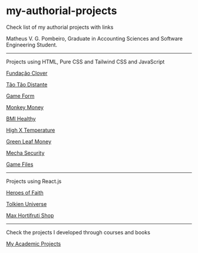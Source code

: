 # my-authorial-projects
 Check list of my authorial projects with links

Matheus V. G. Pombeiro, Graduate in Accounting Sciences and Software Engineering Student.

<hr>

Projects using HTML, Pure CSS and Tailwind CSS and JavaScript

<a href="https://matheus-pombeiro.github.io/fundacao-clover">Fundação Clover</a>

<a href="https://matheus-pombeiro.github.io/tao-tao-distante">Tão Tão Distante</a>

<a href="https://matheus-pombeiro.github.io/game-form">Game Form</a>

<a href="https://matheus-pombeiro.github.io/monkey-money/">Monkey Money</a>

<a href="https://matheus-pombeiro.github.io/bmi-healthy/src/index.html">BMI Healthy</a>

<a href="https://matheus-pombeiro.github.io/high-x-temperature/src/index.html">High X Temperature</a>

<a href="https://matheus-pombeiro.github.io/green-leaf-money/src/index.html">Green Leaf Money</a>

<a href="https://matheus-pombeiro.github.io/mecha-security/src/index.html">Mecha Security</a>

<a href="https://matheus-pombeiro.github.io/game-files/src/index.html">Game Files</a>

<hr>

Projects using React.js

<a href="https://heroes-of-faith.netlify.app/">Heroes of Faith</a>

<a href="https://tolkien-universe.vercel.app/">Tolkien Universe</a>

<a href="https://max-hortifruti-shop.vercel.app/">Max Hortifruti Shop</a>

<hr>

Check the projects I developed through courses and books

<a href="https://matheus-pombeiro.github.io/my-academic-projects">My Academic Projects</a>